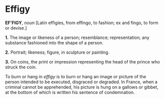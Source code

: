 # Effigy

**EF'FIGY**, _noun_ \[Latin effigies, from effingo, to fashion; ex and fingo, to form or devise.\]

**1.** The image or likeness of a person; resemblance; representation; any substance fashioned into the shape of a person.

**2.** Portrait; likeness; figure, in sculpture or painting.

**3.** On coins, the print or impression representing the head of the prince who struck the coin.

To burn or hang in _effigy_ is to burn or hang an image or picture of the person intended to be executed, disgraced or degraded. In France, when a criminal cannot be apprehended, his picture is hung on a gallows or gibbet, at the bottom of which is written his sentence of condemnation.